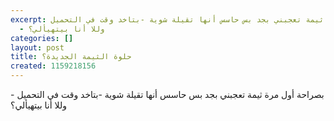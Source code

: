 ```yaml
---
excerpt: بصراحة أول مرة ثيمة تعجبني بجد بس حاسس أنها تقيلة شوية -بتاخد وقت في التحميل
  - وللا أنا بيتهيألي؟
categories: []
layout: post
title: حلوة الثيمة الجديدة؟
created: 1159218156
---
```

بصراحة أول مرة ثيمة تعجبني بجد بس حاسس أنها تقيلة شوية -بتاخد وقت في التحميل - وللا أنا بيتهيألي؟
